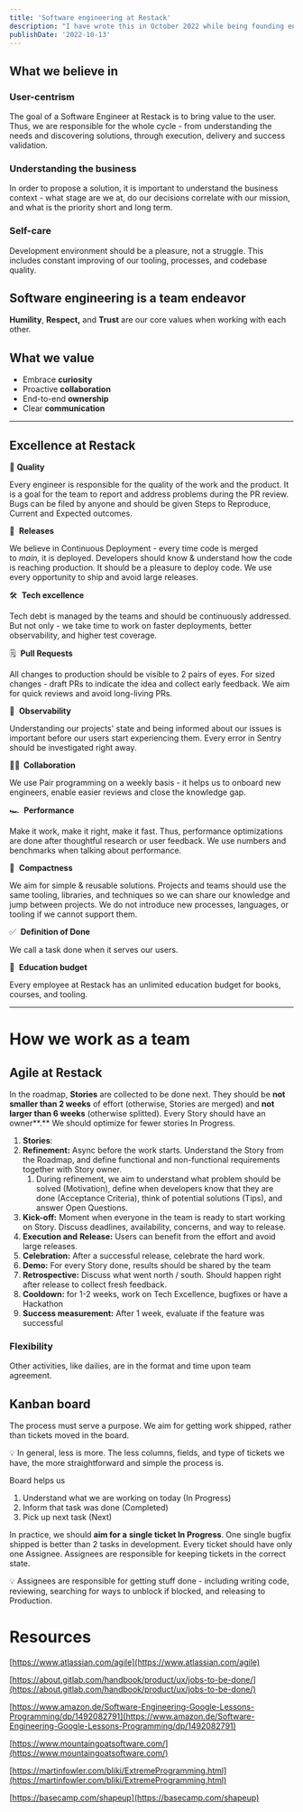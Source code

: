 ```yaml
---
title: 'Software engineering at Restack'
description: "I have wrote this in October 2022 while being founding engineer at restack.io"
publishDate: '2022-10-13'
---
```


## **What we believe in**

### **User-centrism**

The goal of a Software Engineer at Restack is to bring value to the user. Thus, we are responsible for the whole cycle - from understanding the needs and discovering solutions, through execution, delivery and success validation. 

### **Understanding the business**

In order to propose a solution, it is important to understand the business context - what stage are we at, do our decisions correlate with our mission, and what is the priority short and long term.

### **Self-care**

Development environment should be a pleasure, not a struggle. This includes constant improving of our tooling, processes, and codebase quality.

## Software engineering is a team endeavor

**Humility**, **Respect,** and **Trust** are our core values when working with each other.

## **What we value**

- Embrace **curiosity**
- Proactive **collaboration**
- End-to-end **ownership**
- Clear **communication**

---

## Excellence at Restack

🚦 **Quality**

Every engineer is responsible for the quality of the work and the product. It is a goal for the team to report and address problems during the PR review. Bugs can be filed by anyone and should be given Steps to Reproduce, Current and Expected outcomes.

🚢  **Releases**

We believe in Continuous Deployment - every time code is merged to *main,* it is deployed. Developers should know & understand how the code is reaching production. It should be a pleasure to deploy code. We use every opportunity to ship and avoid large releases.

🛠  **Tech excellence**

Tech debt is managed by the teams and should be continuously addressed. But not only - we take time to work on faster deployments, better observability, and higher test coverage.

🗒  **Pull Requests**

All changes to production should be visible to 2 pairs of eyes. For sized changes - draft PRs to indicate the idea and collect early feedback. We aim for quick reviews and avoid long-living PRs.

🔎  **Observability**

Understanding our projects' state and being informed about our issues is important before our users start experiencing them. Every error in Sentry should be investigated right away.

**👩‍💻  Collaboration**

We use Pair programming on a weekly basis - it helps us to onboard new engineers, enable easier reviews and close the knowledge gap.

🏎  **Performance**

Make it work, make it right, make it fast. Thus, performance optimizations are done after thoughtful research or user feedback. We use numbers and benchmarks when talking about performance.

🥪  **Compactness**

We aim for simple & reusable solutions. Projects and teams should use the same tooling, libraries, and techniques so we can share our knowledge and jump between projects. We do not introduce new processes, languages, or tooling if we cannot support them.

✅  **Definition of Done**

We call a task done when it serves our users.

📖  **Education budget**

Every employee at Restack has an unlimited education budget for books, courses, and tooling.

---

# How we work as a team

## Agile at Restack

In the roadmap, **Stories** are collected to be done next. They should be **not smaller than 2 weeks** of effort (otherwise, Stories are merged) and **not larger than 6 weeks** (otherwise splitted). Every Story should have an owner**.** We should optimize for fewer stories In Progress.

1. **Stories**: 
2. **Refinement:** Async before the work starts. Understand the Story from the Roadmap, and define functional and non-functional requirements together with Story owner.
    1. During refinement, we aim to understand what problem should be solved (Motivation), define when developers know that they are done (Acceptance Criteria), think of potential solutions (Tips), and answer Open Questions.
3. **Kick-off:** Moment when everyone in the team is ready to start working on Story. Discuss deadlines, availability, concerns, and way to release.
4. **Execution and** **Release:** Users can benefit from the effort and avoid large releases.
5. **Celebration:** After a successful release, celebrate the hard work.
6. **Demo:** For every Story done, results should be shared by the team
7. **Retrospective:** Discuss what went north / south. Should happen right after release to collect fresh feedback.
8. **Cooldown:** for 1-2 weeks, work on Tech Excellence, bugfixes or have a Hackathon
9. **Success measurement:** After 1 week, evaluate if the feature was successful

### Flexibility

Other activities, like dailies, are in the format and time upon team agreement.

## **Kanban board**

The process must serve a purpose. We aim for getting work shipped, rather than tickets moved in the board.

<aside>
💡 In general, less is more. The less columns, fields, and type of tickets we have, the more straightforward and simple the process is.

</aside>

Board helps us

1. Understand what we are working on today (In Progress)
2. Inform that task was done (Completed)
3. Pick up next task (Next)

In practice, we should **aim for a** **single ticket In Progress**. One single bugfix shipped is better than 2 tasks in development. Every ticket should have only one Assignee. Assignees are responsible for keeping tickets in the correct state.

<aside>
💡 Assignees are responsible for getting stuff done - including writing code, reviewing, searching for ways to unblock if blocked, and releasing to Production.

</aside>

# **Resources**

[https://www.atlassian.com/agile](https://www.atlassian.com/agile)

[https://about.gitlab.com/handbook/product/ux/jobs-to-be-done/](https://about.gitlab.com/handbook/product/ux/jobs-to-be-done/)

[https://www.amazon.de/Software-Engineering-Google-Lessons-Programming/dp/1492082791](https://www.amazon.de/Software-Engineering-Google-Lessons-Programming/dp/1492082791)

[https://www.mountaingoatsoftware.com/](https://www.mountaingoatsoftware.com/)

[https://martinfowler.com/bliki/ExtremeProgramming.html](https://martinfowler.com/bliki/ExtremeProgramming.html)

[https://basecamp.com/shapeup](https://basecamp.com/shapeup)
